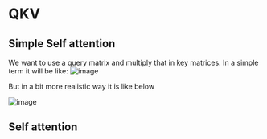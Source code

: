 # QKV

## Simple Self attention

We want to use a query matrix and multiply that in key matrices. In a simple term it will be like:
![image](https://github.com/user-attachments/assets/8f71f2cb-e96d-49bd-a688-679ad6e1c5a9)

But in a bit more realistic way it is like below

![image](https://github.com/user-attachments/assets/925e7bdb-a65b-4b7d-9b24-557d752fca26)




##  Self attention


